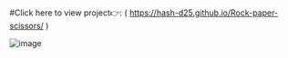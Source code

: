 #Click here to view project👉:
(  https://hash-d25.github.io/Rock-paper-scissors/ )

![image](https://github.com/user-attachments/assets/8aa4b59e-72e8-44cc-8a90-dd83058341bc)


